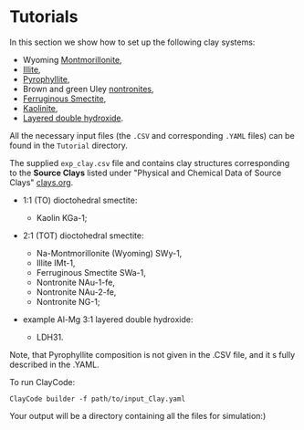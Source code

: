 
# Tutorials

In this section we show how to set up the following clay systems:


 * Wyoming [Montmorillonite](mmt.md),
 * [Illite](imt.md),
 * [Pyrophyllite](pyr.md),
 * Brown and green Uley [nontronites](nont.md),
 * [Ferruginous Smectite](swa.md),
 * [Kaolinite](kao.md),
 * [Layered double hydroxide](ldh.md).

All the necessary input files (the `.CSV` and corresponding `.YAML`  files) can be found in the `Tutorial` directory.


The supplied `exp_clay.csv` file and contains clay structures corresponding to the **Source Clays** listed under "Physical and Chemical Data of Source Clays" [clays.org](https://www.clays.org/sourceclays_data/).

* 1:1 (TO) dioctohedral smectite:

    * Kaolin KGa-1;

* 2:1 (TOT) dioctohedral smectite:

    * Na-Montmorillonite (Wyoming) SWy-1,
    * Illite IMt-1,
    * Ferruginous Smectite SWa-1,  
    * Nontronite NAu-1-fe,
    * Nontronite NAu-2-fe,
    * Nontronite NG-1; 

* example Al-Mg 3:1 layered double hydroxide:

    * LDH31.

Note, that Pyrophyllite composition is not given in the .CSV file, and it s fully described in the .YAML.


To run ClayCode:

```shell
ClayCode builder -f path/to/input_Clay.yaml
```

Your output will be a directory containing all the files for simulation:)


